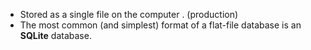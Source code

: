 
-  Stored as a single file on the computer . (production)
-  The most common (and simplest) format of a flat-file database is an **SQLite** database.